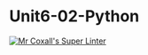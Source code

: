 # Unit6-02-Python

[![Mr Coxall's Super Linter](https://github.com/ICS3U-Programming-ChristopherD/Unit6-02-Python/workflows/Mr%20Coxall's%20Super%20Linter/badge.svg)](https://github.com/ICS3U-Programming-ChristopherD/Unit6-02-Python/actions/)
